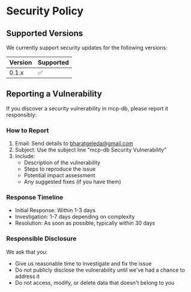 # Security Policy

## Supported Versions

We currently support security updates for the following versions:

| Version | Supported          |
| ------- | ------------------ |
| 0.1.x   | :white_check_mark: |

## Reporting a Vulnerability

If you discover a security vulnerability in mcp-db, please report it responsibly:

### How to Report

1. Email: Send details to bharatgeleda@gmail.com
2. Subject: Use the subject line "mcp-db Security Vulnerability"
3. Include:
   - Description of the vulnerability
   - Steps to reproduce the issue
   - Potential impact assessment
   - Any suggested fixes (if you have them)

### Response Timeline

- Initial Response: Within 1-3 days
- Investigation: 1-7 days depending on complexity
- Resolution: As soon as possible, typically within 30 days

### Responsible Disclosure

We ask that you:

- Give us reasonable time to investigate and fix the issue
- Do not publicly disclose the vulnerability until we've had a chance to address it
- Do not access, modify, or delete data that doesn't belong to you


